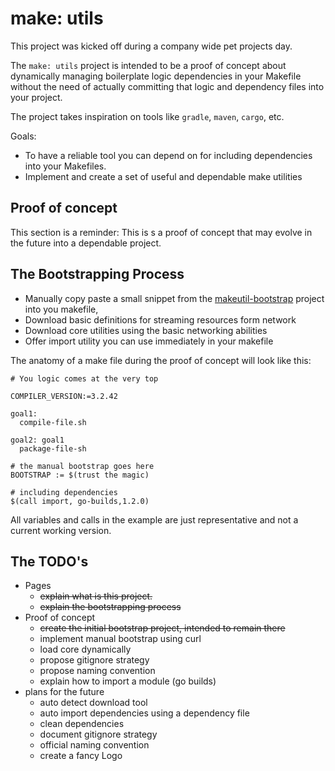 # make: utils

This project was kicked off during a company wide pet projects day.

The `make: utils` project is intended to be a proof of concept about dynamically managing boilerplate logic dependencies in your Makefile without the need of actually committing that logic and dependency files into your project.

The project takes inspiration on tools like `gradle`, `maven`, `cargo`, etc.

Goals:

- To have a reliable tool you can depend on for including dependencies into your Makefiles.
- Implement and create a set of useful and dependable make utilities

## Proof of concept

This section is a reminder: This is s a proof of concept that may evolve in the future into a dependable project.

## The Bootstrapping Process

- Manually copy paste a small snippet from the [makeutil-bootstrap](https://github.com/makeutils/makeutil-bootstrap) project into you makefile,
- Download basic definitions for streaming resources form network
- Download core utilities using the basic networking abilities
- Offer import utility you can use immediately in your makefile

The anatomy of a make file during the proof of concept will look like this:

```make
# You logic comes at the very top

COMPILER_VERSION:=3.2.42

goal1:
  compile-file.sh

goal2: goal1
  package-file-sh

# the manual bootstrap goes here
BOOTSTRAP := $(trust the magic)

# including dependencies
$(call import, go-builds,1.2.0)
```

All variables and calls in the example are just representative and not a current working version.

## The TODO's

- Pages
  - ~~explain what is this project.~~
  - ~~explain the bootstrapping process~~
- Proof of concept
  - ~~create the initial bootstrap project, intended to remain there~~
  - implement manual bootstrap using curl
  - load core dynamically
  - propose gitignore strategy
  - propose naming convention
  - explain how to import a module (go builds)
- plans for the future
  - auto detect download tool
  - auto import dependencies using a dependency file
  - clean dependencies
  - document gitignore strategy
  - official naming convention
  - create a fancy Logo
